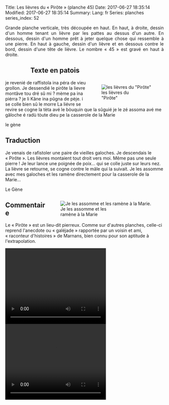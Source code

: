 Title: Les lièvres du « Pirôte » (planche 45)
Date: 2017-06-27 18:35:14
Modified: 2017-06-27 18:35:14
Summary: 
Lang: fr
Series: planches
series_index: 52

<p style="text-align:justify;">Grande planche verticale, très découpée
en haut. En haut, à droite, dessin d'un homme tenant un lièvre par les
pattes au dessus d'un autre. En dessous, dessin d'un homme prêt à
jeter quelque chose qui ressemble à une pierre. En haut à gauche,
dessin d'un lièvre et en dessous contre le bord, dessin d'une tête de
lièvre. Le nombre « 45 » est gravé en haut à droite.</p>

<figure class="image-block" style="float: left;">
  <img alt="" src="{static}/images/planche_45-2.png">
  <figcaption style="max-width: 191px"></figcaption>
</figure>

## Texte en patois

<figure class="image-block" style="float: right;">
  <img alt="les lièvres du &quot;Pirôte&quot;" src="{static}/images/planche_45_dessin_gauche-3.png">
  <figcaption style="max-width: 113px">les lièvres du &quot;Pirôte&quot;</figcaption>
</figure>

je revenié de raffistola ina péra de vieu grollon. Je dessendié le
pirôte la lievre montâve tou dré sû mi ? mème pa ina piérra ? je li
Kâne ina pûgna de pèje. i se colle bien sû le morre La liévre se
revire se cogne la tèta avé le bòuquin que la sûguié je le zé assoma
avé me gâloche é radù tòute dieu pe la casserole de la Marie

le gène


## Traduction

Je venais de rafistoler une paire de vieilles galoches. Je descendais
le « Pirôte ». Les lièvres montaient tout droit vers moi. Même pas une
seule pierre ! Je leur lance une poignée de poix… qui se colle juste
sur leurs nez. La lièvre se retourne, se cogne contre le mâle qui la
suivait. Je les assomme avec mes galoches et les ramène directement
pour la casserole de la Marie…

Le Gène

<figure class="image-block" style="float: right;">
  <img alt="Je les assomme et les ramène à la Marie." src="{static}/images/planche_45_dessin_droite-2.png">
  <figcaption style="max-width: 163px">Je les assomme et les ramène à la Marie</figcaption>
</figure>

## Commentaire

Le « Pirôte » est un lieu-dit pierreux. Comme sur d'autres planches,
celle-ci reprend l'anecdote ou « galéjade » rapportée par un voisin et
ami, « raconteur d'histoires » de Marnans, bien connu pour son
aptitude à l'extrapolation.


<video width="320" height="240" controls>
  <source src="https://d1njpgd0ygatdn.cloudfront.net/video_45.mp4" type="video/mp4">
</video>

<video width="320" height="240" controls>
  <source src="https://d1njpgd0ygatdn.cloudfront.net/video_45fin_avec_commentaire-2.mp4" type="video/mp4">
</video>

